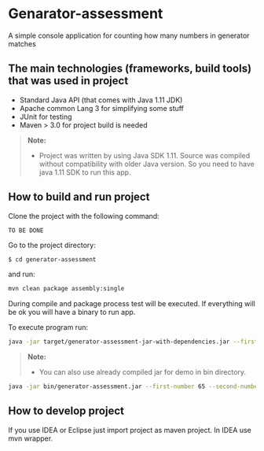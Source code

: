 
Genarator-assessment
===================
A simple console application for counting how many numbers in generator matches


The main technologies (frameworks, build tools) that was used in project
-------------
- Standard Java API (that comes with Java 1.11 JDK)
- Apache common Lang 3 for simplifying some stuff
- JUnit for testing
- Maven > 3.0 for project build is needed

> **Note:**
> - Project was written by using Java SDK 1.11. Source was compiled without compatibility with older Java version. So you need to have java 1.11 SDK to run this app.

How to build and run project
-------------
Clone the project with the following command:

``
TO BE DONE
``

Go to the project directory:

```bash
$ cd generator-assessment
```

and run:

```bash
mvn clean package assembly:single
```

During compile and package process test will be executed. If everything will be ok you will have a binary to run app.

To execute program run:

```bash
java -jar target/generator-assessment-jar-with-dependencies.jar --first-number 65 --second-number 8291
```

> **Note:**
> - You can also use already compiled jar for demo in bin directory.

```bash
java -jar bin/generator-assessment.jar --first-number 65 --second-number 8291
```

How to develop project
-------------
If you use IDEA or Eclipse just import project as maven project. In IDEA use mvn wrapper. 